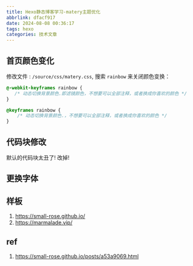```yaml
---
title: Hexo静态博客学习-matery主题优化
abbrlink: dfacf917
date: 2024-08-08 00:36:17
tags: hexo
categories: 技术文章
---
```


## 首页颜色变化

修改文件 : `/source/css/matery.css`, 搜索 `rainbow` 来关闭颜色变换：
```css
@-webkit-keyframes rainbow {
   /* 动态切换背景颜色.即滤镜颜色，不想要可以全部注释，或者换成你喜欢的颜色 */
}

@keyframes rainbow {
    /* 动态切换背景颜色.，不想要可以全部注释，或者换成你喜欢的颜色 */
}
```

## 代码块修改
默认的代码块太丑了! 改掉!


## 更换字体

## 样板
1. https://small-rose.github.io/
2. https://marmalade.vip/

## ref
1. https://small-rose.github.io/posts/a53a9069.html
